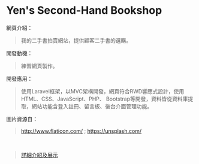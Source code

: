 # Yen's Second-Hand Bookshop

 網頁介紹：
>我的二手書拍賣網站，提供顧客二手書的選購。

開發動機：
>練習網頁製作。

開發應用：
>使用Laravel框架，以MVC架構開發，網頁符合RWD響應式設計，使用HTML、CSS、JavaScript、PHP、 Bootstrap等開發，資料皆從資料庫提取，網站功能含登入註冊、留言板、後台介面管理功能。  
   

圖片資源自：
>http://www.flaticon.com/ ; https://unsplash.com/  

  
<br>  
    
>[詳細介紹及展示](https://github.com/wai-imyen/bookshop/blob/master/BookShop%20%E7%B6%B2%E7%AB%99%E5%B1%95%E7%A4%BA%E5%8F%8A%E4%BB%8B%E7%B4%B9.pdf)
  

